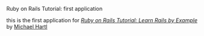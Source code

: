 Ruby on Rails Tutorial: first application

this is the first application for [*Ruby on Rails Tutorial: Learn Rails by Example*](http://railstutorial.org/)
by [Michael Hartl](http://michaelhartl.com/)

